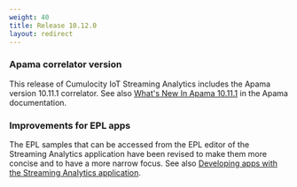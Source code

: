 ```yaml
---
weight: 40
title: Release 10.12.0
layout: redirect
---
```


### Apama correlator version

This release of Cumulocity IoT Streaming Analytics includes the Apama version 10.11.1 correlator. 
See also [What's New In Apama 10.11.1](https://documentation.softwareag.com/apama/v10-11/apama10-11/apama-webhelp/index.html#page/apama-webhelp%2Fco-WhaNewInApa_10111_top.html) 
in the Apama documentation.

### Improvements for EPL apps

The EPL samples that can be accessed from the EPL editor of the Streaming Analytics application have been revised 
to make them more concise and to have a more narrow focus.
See also [Developing apps with the Streaming Analytics application](https://cumulocity.com/guides/apama/analytics-introduction/#apama-epl-apps).

